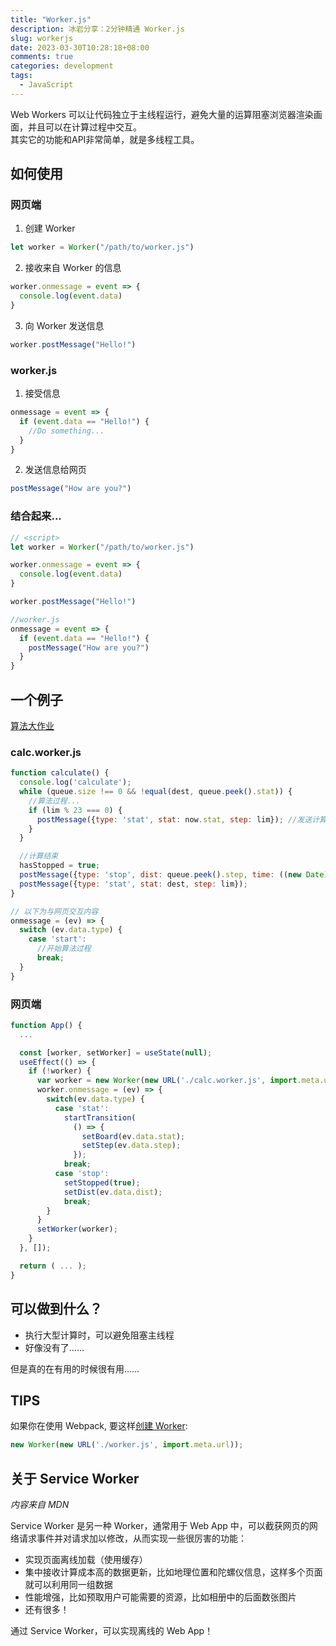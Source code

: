 ```yaml
---
title: "Worker.js"
description: 冰岩分享：2分钟精通 Worker.js
slug: workerjs
date: 2023-03-30T10:28:18+08:00
comments: true
categories: development
tags: 
  - JavaScript
---
```


Web Workers 可以让代码独立于主线程运行，避免大量的运算阻塞浏览器渲染画面，并且可以在计算过程中交互。  
其实它的功能和API非常简单，就是多线程工具。  

## 如何使用

### 网页端

1. 创建 Worker

```js
let worker = Worker("/path/to/worker.js")
```

2. 接收来自 Worker 的信息

```js
worker.onmessage = event => {
  console.log(event.data)
}
```

3. 向 Worker 发送信息

```js
worker.postMessage("Hello!")
```

### worker.js

1. 接受信息

```js
onmessage = event => {
  if (event.data == "Hello!") {
    //Do something...
  }
}
```

2. 发送信息给网页

```js
postMessage("How are you?")
```

### 结合起来...

```js
// <script>
let worker = Worker("/path/to/worker.js")

worker.onmessage = event => {
  console.log(event.data)
}

worker.postMessage("Hello!")

//worker.js
onmessage = event => {
  if (event.data == "Hello!") {
    postMessage("How are you?")
  }
}
```

## 一个例子

[算法大作业](https://chen03.github.io/Fifty-five-game/)

### calc.worker.js

```js
function calculate() {
  console.log('calculate');
  while (queue.size !== 0 && !equal(dest, queue.peek().stat)) {
    //算法过程...
    if (lim % 23 === 0) {
      postMessage({type: 'stat', stat: now.stat, step: lim}); //发送计算过程到网页
    }
  }

  //计算结束
  hasStopped = true;
  postMessage({type: 'stop', dist: queue.peek().step, time: ((new Date).getTime())});
  postMessage({type: 'stat', stat: dest, step: lim});
}

// 以下为与网页交互内容
onmessage = (ev) => {
  switch (ev.data.type) {
    case 'start':
      //开始算法过程
      break;
  }
}
```

### 网页端

```js
function App() {
  ...

  const [worker, setWorker] = useState(null);
  useEffect(() => {
    if (!worker) {
      var worker = new Worker(new URL('./calc.worker.js', import.meta.url));  //新建 Worker
      worker.onmessage = (ev) => {
        switch(ev.data.type) {
          case 'stat':
            startTransition(
              () => {
                setBoard(ev.data.stat);
                setStep(ev.data.step);
              });
            break;
          case 'stop':
            setStopped(true);
            setDist(ev.data.dist);
            break;
        }
      }
      setWorker(worker);
    }
  }, []);

  return ( ... );
}
```

## 可以做到什么？

- 执行大型计算时，可以避免阻塞主线程  
- 好像没有了……  

但是真的在有用的时候很有用……  

## TIPS

如果你在使用 Webpack, 要这样[创建 Worker](https://webpack.js.org/guides/web-workers/):
```js
new Worker(new URL('./worker.js', import.meta.url));
```

## 关于 Service Worker

*内容来自 MDN*

Service Worker 是另一种 Worker，通常用于 Web App 中，可以截获网页的网络请求事件并对请求加以修改，从而实现一些很厉害的功能：

- 实现页面离线加载（使用缓存）
- 集中接收计算成本高的数据更新，比如地理位置和陀螺仪信息，这样多个页面就可以利用同一组数据
- 性能增强，比如预取用户可能需要的资源，比如相册中的后面数张图片
- 还有很多！

通过 Service Worker，可以实现离线的 Web App！